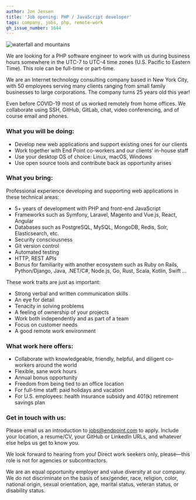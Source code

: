```yaml
---
author: Jon Jensen
title: 'Job opening: PHP / JavaScript developer'
tags: company, jobs, php, remote-work
gh_issue_number: 1644
---
```


<img src="/blog/2020/06/29/job-php-javascript-developer/20200518-194421-sm.jpg" alt="waterfall and mountains" />

<!-- Photo by Jon Jensen -->

We are looking for a PHP software engineer to work with us during business hours somewhere in the UTC-7 to UTC-4 time zones (U.S. Pacific to Eastern Time). This role can be full-time or part-time.

We are an Internet technology consulting company based in New York City, with 50 employees serving many clients ranging from small family businesses to large corporations. The company turns 25 years old this year!  

Even before COVID-19 most of us worked remotely from home offices. We collaborate using SSH, GitHub, GitLab, chat, video conferencing, and of course email and phones.

### What you will be doing:

- Develop new web applications and support existing ones for our clients
- Work together with End Point co-workers and our clients’ in-house staff 
- Use your desktop OS of choice: Linux, macOS, Windows
- Use open source tools and contribute back as opportunity arises

### What you bring:

Professional experience developing and supporting web applications in these technical areas:

- 5+ years of development with PHP and front-end JavaScript
- Frameworks such as Symfony, Laravel, Magento and Vue.js, React, Angular
- Databases such as PostgreSQL, MySQL, MongoDB, Redis, Solr, Elasticsearch, etc.
- Security consciousness
- Git version control
- Automated testing
- HTTP, REST APIs
- Bonus for familiarity with another ecosystem such as Ruby on Rails, Python/​Django, Java, .NET/​C#, Node.js, Go, Rust, Scala, Kotlin, Swift …

These work traits are just as important:

- Strong verbal and written communication skills
- An eye for detail
- Tenacity in solving problems
- A feeling of ownership of your projects
- Work both independently and as part of a team
- Focus on customer needs
- A good remote work environment

### What work here offers:

- Collaborate with knowledgeable, friendly, helpful, and diligent co-workers around the world
- Flexible, sane work hours
- Annual bonus opportunity
- Freedom from being tied to an office location
- For full-time staff: paid holidays and vacation
- For U.S. employees: health insurance subsidy and 401(k) retirement savings plan

### Get in touch with us:

Please email us an introduction to [jobs@endpoint.com](mailto:jobs@endpoint.com) to apply. Include your location, a resume/​CV, your GitHub or LinkedIn URLs, and whatever else helps us get to know you.

We look forward to hearing from you! Direct work seekers only, please—​this role is not for agencies or subcontractors.

We are an equal opportunity employer and value diversity at our company. We do not discriminate on the basis of sex/​gender, race, religion, color, national origin, sexual orientation, age, marital status, veteran status, or disability status.

<script type="application/ld+json">
{
  "@context": "http://schema.org/",
  "@type": "JobPosting",
  "title": "Seeking a PHP developer",
  "description": "<p>We are looking for a PHP software engineer to work with us during business hours somewhere in the UTC-7 to UTC-4 time zones (U.S. Pacific to Eastern Time). This role can be full-time or part-time.</p> <p>We are an Internet technology consulting company based in New York City, with 50 employees serving many clients ranging from small family businesses to large corporations. The company turns 25 years old this year!</p> <p>Even before COVID-19 most of us worked remotely from home offices. We collaborate using SSH, GitHub, GitLab, chat, video conferencing, and of course email and phones.</p> <p>What you will be doing:</p> <ul> <li>Develop new web applications and support existing ones for our clients</li> <li>Work together with End Point co-workers and our clients’ in-house staff</li> <li>Use your desktop OS of choice: Linux, macOS, Windows</li> <li>Use open source tools and contribute back as opportunity arises</li> </ul> <p>What you bring:</p> <p>Professional experience developing and supporting web applications with these technical attributes:</p> <ul> <li>5–7 years of development with PHP and front-end JavaScript</li> <li>Frameworks such as Symfony, Laravel, Magento and Vue.js, React, Angular</li> <li>Databases such as PostgreSQL, MySQL, MongoDB, Redis, Solr, Elasticsearch, etc.</li> <li>Security consciousness</li> <li>Git version control</li> <li>Automated testing</li> <li>HTTP, REST APIs</li> <li>Bonus for familiarity with another back-end ecosystem such as Ruby on Rails, Python/Django, Java, .NET/C#, Node.js, Go, Rust, Scala, Kotlin, Swift …</li> </ul> <p>These work traits are just as important:</p> <ul> <li>Strong verbal and written communication skills</li> <li>A good remote work environment</li> <li>An eye for detail</li> <li>Tenacity in solving problems</li> <li>A feeling of ownership of your projects</li> <li>Work both independently and as part of a team</li> <li>Focus on customer needs</li> </ul> <p>What work here offers:</p> <ul> <li>Collaborate with knowledgeable, friendly, and diligent co-workers around the world</li> <li>Flexible, sane work hours</li> <li>Annual bonus opportunity</li> <li>Freedom from being tied to an office location</li> <li>For full-time staff: paid holidays and vacation</li> <li>For U.S. employees: health insurance subsidy and 401(k) retirement savings plan</li> </ul> <p>Get in touch with us:</p> <p>Please email us an introduction to <a href=\"mailto:jobs@endpoint.com\">jobs@endpoint.com</a> to apply. Include your location, a resume/CV, your GitHub or LinkedIn URLs, and whatever else helps us get to know you.</p> <p>We look forward to hearing from you! Direct work seekers only, please—this role is not for agencies or subcontractors.</p> <p>We are an equal opportunity employer and value diversity at our company. We do not discriminate on the basis of sex/gender, race, religion, color, national origin, sexual orientation, age, marital status, veteran status, or disability status.</p>",
  "identifier": {
    "@type": "PropertyValue",
    "name": "End Point Corporation",
    "value": "php-202006"
  },
  "datePosted": "2020-06-29",
  "validThrough": "2020-07-31",
  "employmentType": ["FULL_TIME", "CONTRACTOR", "PART_TIME"],
  "hiringOrganization": {
    "@type": "Organization",
    "name": "End Point Corporation",
    "sameAs": "https://www.endpoint.com/blog/2020/06/29/job-php-javascript-developer",
    "logo": "https://www.endpoint.com/images/favicon.ico"
  },
  "jobLocationType": "TELECOMMUTE",
  "applicantLocationRequirements": {
      "@type": "Country",
      "name": ["Canada", "United States", "Mexico"]
  }
}
</script>
